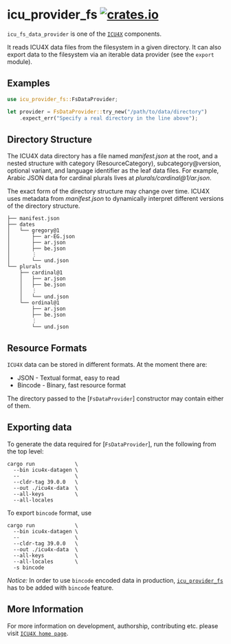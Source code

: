# icu_provider_fs [![crates.io](http://meritbadge.herokuapp.com/icu_provider_fs)](https://crates.io/crates/icu_provider_fs)

`icu_fs_data_provider` is one of the [`ICU4X`] components.

It reads ICU4X data files from the filesystem in a given directory. It can also export data to
the filesystem via an iterable data provider (see the `export` module).

## Examples

```rust
use icu_provider_fs::FsDataProvider;

let provider = FsDataProvider::try_new("/path/to/data/directory")
    .expect_err("Specify a real directory in the line above");
```

## Directory Structure

The ICU4X data directory has a file named *manifest.json* at the root, and a nested structure
with category (ResourceCategory), subcategory@version, optional variant, and language identifier
as the leaf data files. For example, Arabic JSON data for cardinal plurals lives at
*plurals/cardinal@1/ar.json*.

The exact form of the directory structure may change over time. ICU4X uses metadata from
*manifest.json* to dynamically interpret different versions of the directory structure.

```
├── manifest.json
├── dates
│   └── gregory@1
│       ├── ar-EG.json
│       ├── ar.json
│       ├── be.json
│       ⋮
│       └── und.json
└── plurals
    ├── cardinal@1
    │   ├── ar.json
    │   ├── be.json
    │   ⋮
    │   └── und.json
    └── ordinal@1
        ├── ar.json
        ├── be.json
        ⋮
        └── und.json
```

## Resource Formats

`ICU4X` data can be stored in different formats. At the moment there are:

* JSON - Textual format, easy to read
* Bincode - Binary, fast resource format

The directory passed to the [`FsDataProvider`] constructor may contain either of them.

## Exporting data

To generate the data required for [`FsDataProvider`], run the following from the top level:

```
cargo run             \
  --bin icu4x-datagen \
  --                  \
  --cldr-tag 39.0.0   \
  --out ./icu4x-data  \
  --all-keys          \
  --all-locales
```

To export `bincode` format, use

```
cargo run             \
  --bin icu4x-datagen \
  --                  \
  --cldr-tag 39.0.0   \
  --out ./icu4x-data  \
  --all-keys          \
  --all-locales       \
  -s bincode
```

*Notice:* In order to use `bincode` encoded data in production, [`icu_provider_fs`](crate) has to be
added with `bincode` feature.

[`ICU4X`]: ../icu/index.html

## More Information

For more information on development, authorship, contributing etc. please visit [`ICU4X home page`](https://github.com/unicode-org/icu4x).
